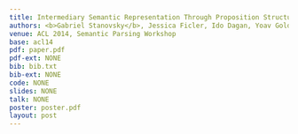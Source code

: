 ```yaml
---
title: Intermediary Semantic Representation Through Proposition Structures 
authors: <b>Gabriel Stanovsky</b>, Jessica Ficler, Ido Dagan, Yoav Goldberg 
venue: ACL 2014, Semantic Parsing Workshop
base: acl14
pdf: paper.pdf
pdf-ext: NONE
bib: bib.txt
bib-ext: NONE
code: NONE
slides: NONE
talk: NONE
poster: poster.pdf
layout: post
---
```


